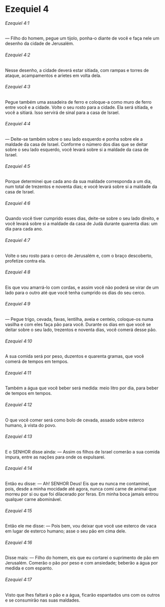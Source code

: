 # Ezequiel 4

###### Ezequiel 4:1

— Filho do homem, pegue um tijolo, ponha-o diante de você e faça nele um desenho da cidade de Jerusalém.

###### Ezequiel 4:2

Nesse desenho, a cidade deverá estar sitiada, com rampas e torres de ataque, acampamentos e aríetes em volta dela.

###### Ezequiel 4:3

Pegue também uma assadeira de ferro e coloque-a como muro de ferro entre você e a cidade. Volte o seu rosto para a cidade. Ela será sitiada, e você a sitiará. Isso servirá de sinal para a casa de Israel.

###### Ezequiel 4:4

— Deite-se também sobre o seu lado esquerdo e ponha sobre ele a maldade da casa de Israel. Conforme o número dos dias que se deitar sobre o seu lado esquerdo, você levará sobre si a maldade da casa de Israel.

###### Ezequiel 4:5

Porque determinei que cada ano da sua maldade corresponda a um dia, num total de trezentos e noventa dias; e você levará sobre si a maldade da casa de Israel.

###### Ezequiel 4:6

Quando você tiver cumprido esses dias, deite-se sobre o seu lado direito, e você levará sobre si a maldade da casa de Judá durante quarenta dias: um dia para cada ano.

###### Ezequiel 4:7

Volte o seu rosto para o cerco de Jerusalém e, com o braço descoberto, profetize contra ela.

###### Ezequiel 4:8

Eis que vou amarrá-lo com cordas, e assim você não poderá se virar de um lado para o outro até que você tenha cumprido os dias do seu cerco.

###### Ezequiel 4:9

— Pegue trigo, cevada, favas, lentilha, aveia e centeio, coloque-os numa vasilha e com eles faça pão para você. Durante os dias em que você se deitar sobre o seu lado, trezentos e noventa dias, você comerá desse pão.

###### Ezequiel 4:10

A sua comida será por peso, duzentos e quarenta gramas, que você comerá de tempos em tempos.

###### Ezequiel 4:11

Também a água que você beber será medida: meio litro por dia, para beber de tempos em tempos.

###### Ezequiel 4:12

O que você comer será como bolo de cevada, assado sobre esterco humano, à vista do povo.

###### Ezequiel 4:13

E o SENHOR disse ainda: — Assim os filhos de Israel comerão a sua comida impura, entre as nações para onde os expulsarei.

###### Ezequiel 4:14

Então eu disse: — Ah! SENHOR Deus! Eis que eu nunca me contaminei, pois, desde a minha mocidade até agora, nunca comi carne de animal que morreu por si ou que foi dilacerado por feras. Em minha boca jamais entrou qualquer carne abominável.

###### Ezequiel 4:15

Então ele me disse: — Pois bem, vou deixar que você use esterco de vaca em lugar de esterco humano; asse o seu pão em cima dele.

###### Ezequiel 4:16

Disse mais: — Filho do homem, eis que eu cortarei o suprimento de pão em Jerusalém. Comerão o pão por peso e com ansiedade; beberão a água por medida e com espanto.

###### Ezequiel 4:17

Visto que lhes faltará o pão e a água, ficarão espantados uns com os outros e se consumirão nas suas maldades.

